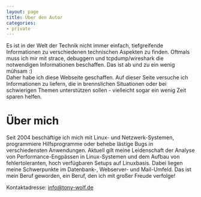 ```yaml
---
layout: page
title: Über den Autor
categories:
- private
---
```


Es ist in der Welt der Technik nicht immer einfach, tiefgreifende Informationen zu verschiedenen technischen Aspekten zu finden. Oftmals muss ich mir mit strace, debuggern und tcpdump/wireshark die notwendigen Informationen beschaffen. Das ist ab und zu ein wenig mühsam :)  
Daher habe ich diese Webseite geschaffen. Auf dieser Seite versuche ich Informationen zu liefern, die in brennslichen Situationen oder bei schwierigen Themen unterstützen sollen - vielleicht sogar ein wenig Zeit sparen helfen.


# Über mich

Seit 2004 beschäftige ich mich mit Linux- und Netzwerk-Systemen, programmiere Hilfsprogramme oder behebe lästige Bugs in verschiedensten Anwendungen. Aktuell gilt meine Leidenschaft der Analyse von Performance-Engpässen in Linux-Systemen und dem Aufbau von fehlertoleranten, hoch verfügbaren Setups auf Linuxbasis. Dabei liegen meine Schwerpunkte im Datenbank-, Webserver- und Mail-Umfeld. Das ist mein Beruf geworden, ein Beruf, den ich mit großer Freude verfolge!


Kontaktadresse: [info@tony-wolf.de][mailaddr]

[mailaddr]: mailto:info@tony-wolf.de
